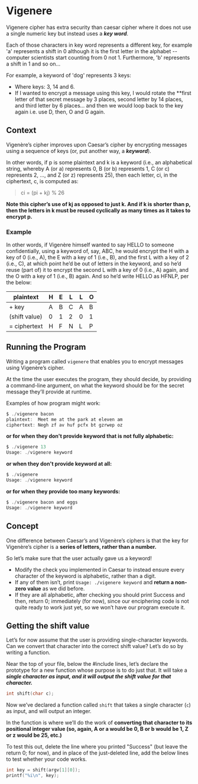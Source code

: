 # Vigenere
Vigenere cipher has extra security than caesar cipher where it does not use a single numeric key but instead uses a **_key word_**. 

Each of those characters in key word represents a different key, for example 'a' represents a shift in 0 although it is the first letter in the alphabet -- computer scientists start counting from 0 not 1. Furthermore, 'b' represents a shift in 1 and so on...

For example, a keyword of 'dog' represents 3 keys:
- Where keys: 3, 14 and 6. 
- If I wanted to encrypt a message using this key, I would rotate the **first letter of that secret message by 3 places, second letter by 14 places, and third letter by 6 places... and then we would loop back to the key again i.e. use D, then, O and G again.

## Context
Vigenère’s cipher improves upon Caesar’s cipher by encrypting messages using a sequence of keys (or, put another way, a **_keyword_**).

In other words, if p is some plaintext and k is a keyword (i.e., an alphabetical string, whereby A (or a) represents 0, B (or b) represents 1, C (or c) represents 2, …, and Z (or z) represents 25), then each letter, ci, in the ciphertext, c, is computed as:

> ci = (pi + kj) % 26

**Note this cipher’s use of kj as opposed to just k. And if k is shorter than p, then the letters in k must be reused cyclically as many times as it takes to encrypt p.**

### Example
In other words, if Vigenère himself wanted to say HELLO to someone confidentially, using a keyword of, say, ABC, he would encrypt the H with a key of 0 (i.e., A), the E with a key of 1 (i.e., B), and the first L with a key of 2 (i.e., C), at which point he’d be out of letters in the keyword, and so he’d reuse (part of) it to encrypt the second L with a key of 0 (i.e., A) again, and the O with a key of 1 (i.e., B) again. And so he’d write HELLO as HFNLP, per the below:

| plaintext     | H | E | L | L | O |
|---------------|---|---|---|---|---|
| + key         | A | B | C | A | B |
| (shift value) | 0 | 1 | 2 | 0 | 1 |
| = ciphertext  | H | F | N | L | P |

## Running the Program
Writing a program called `vigenere` that enables you to encrypt messages using Vigenère’s cipher. 

At the time the user executes the program, they should decide, by providing a command-line argument, on what the keyword should be for the secret message they’ll provide at runtime.

Examples of how program might work:
```c
$ ./vigenere bacon
plaintext:  Meet me at the park at eleven am
ciphertext: Negh zf av huf pcfx bt gzrwep oz
```

**or for when they don't provide keyword that is not fully alphabetic:**
```c
$ ./vigenere 13
Usage: ./vigenere keyword
```

**or when they don't provide keyword at all:**
```c
$ ./vigenere
Usage: ./vigenere keyword
```

**or for when they provide too many keywords:**
```c
$ ./vigenere bacon and eggs
Usage: ./vigenere keyword
```
## Concept
One difference between Caesar’s and Vigenère’s ciphers is that the key for Vigenère’s cipher is a **series of letters, rather than a number.**

So let’s make sure that the user actually gave us a keyword!
- Modify the check you implemented in Caesar to instead ensure every character of the keyword is alphabetic, rather than a digit. 
- If any of them isn’t, print `Usage: ./vigenere keyword` and **return a non-zero value** as we did before. 
- If they are all alphabetic, after checking you should print Success and then, return 0; immediately (for now), since our enciphering code is not quite ready to work just yet, so we won’t have our program execute it.

## Getting the shift value
Let’s for now assume that the user is providing single-character keywords. Can we convert that character into the correct shift value? Let’s do so by writing a function.

Near the top of your file, below the #include lines, let’s declare the prototype for a new function whose purpose is to do just that. It will take a **_single character as input, and it will output the shift value for that character._**

```c
int shift(char c);
```

Now we’ve declared a function called `shift` that takes a single character (`c`) as input, and will output an integer.

In the function is where we’ll do the work of **converting that character to its positional integer value (so, again, A or a would be 0, B or b would be 1, Z or z would be 25, etc.)**

To test this out, delete the line where you printed "Success" (but leave the return 0; for now), and in place of the just-deleted line, add the below lines to test whether your code works.

```c
int key = shift(argv[1][0]);
printf("%i\n", key);
```






